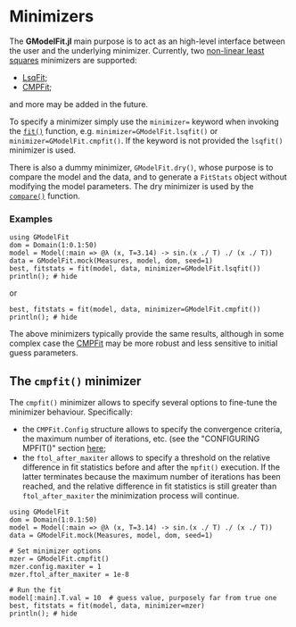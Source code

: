 # Minimizers

The **GModelFit.jl** main purpose is to act as an high-level interface between the user and the underlying minimizer.
Currently, two [non-linear least squares](https://en.wikipedia.org/wiki/Non-linear_least_squares) minimizers are supported:
- [LsqFit](https://github.com/JuliaNLSolvers/LsqFit.jl);
- [CMPFit](https://github.com/gcalderone/CMPFit.jl);

and more may be added in the future.

To specify a minimizer simply use the `minimizer=` keyword when invoking the [`fit()`](@ref) function, e.g. `minimizer=GModelFit.lsqfit()` or `minimizer=GModelFit.cmpfit()`. If the keyword is not provided the `lsqfit()` minimizer is used.

There is also a dummy minimizer, `GModelFit.dry()`, whose purpose is to compare the model and the data, and to generate a `FitStats` object without modifying the model parameters.  The dry minimizer is used by the [`compare()`](@ref) function.


### Examples

```@example abc
using GModelFit
dom = Domain(1:0.1:50)
model = Model(:main => @λ (x, T=3.14) -> sin.(x ./ T) ./ (x ./ T))
data = GModelFit.mock(Measures, model, dom, seed=1)
best, fitstats = fit(model, data, minimizer=GModelFit.lsqfit())
println(); # hide
```
or
```@example abc
best, fitstats = fit(model, data, minimizer=GModelFit.cmpfit())
println(); # hide
```

The above minimizers typically provide the same results, although in some complex case the [CMPFit](https://github.com/gcalderone/CMPFit.jl) may be more robust and less sensitive to initial guess parameters.


## The `cmpfit()` minimizer

The `cmpfit()` minimizer allows to specify several options to fine-tune the minimizer behaviour.  Specifically:
- the `CMPFit.Config` structure allows to specify the convergence criteria, the maximum number of iterations, etc. (see the "CONFIGURING MPFIT()" section [here](https://pages.physics.wisc.edu/~craigm/idl/cmpfit.html);
- the `ftol_after_maxiter` allows to specify a threshold on the relative difference in fit statistics before and after the `mpfit()` execution.  If the latter terminates because the maximum number of iterations has been reached, and the relative difference in fit statistics is still greater than `ftol_after_maxiter` the minimization process will continue.

```@example abc
using GModelFit
dom = Domain(1:0.1:50)
model = Model(:main => @λ (x, T=3.14) -> sin.(x ./ T) ./ (x ./ T))
data = GModelFit.mock(Measures, model, dom, seed=1)

# Set minimizer options
mzer = GModelFit.cmpfit()
mzer.config.maxiter = 1
mzer.ftol_after_maxiter = 1e-8

# Run the fit
model[:main].T.val = 10  # guess value, purposely far from true one
best, fitstats = fit(model, data, minimizer=mzer)
println(); # hide
```
